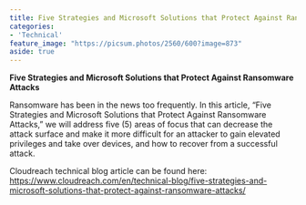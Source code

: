 ```yaml
---
title: Five Strategies and Microsoft Solutions that Protect Against Ransomware Attacks
categories:
- 'Technical'
feature_image: "https://picsum.photos/2560/600?image=873"
aside: true
---
```


**Five Strategies and Microsoft Solutions that Protect Against Ransomware Attacks**

Ransomware has been in the news too frequently. In this article, “Five Strategies and Microsoft Solutions that Protect Against Ransomware Attacks,” we will address five (5) areas of focus that can decrease the attack surface and make it more difficult for an attacker to gain elevated privileges and take over devices, and how to recover from a successful attack. 

Cloudreach technical blog article can be found here: <a rel="noreferrer noopener" aria-label="https://www.cloudreach.com/en/technical-blog/five-strategies-and-microsoft-solutions-that-protect-against-ransomware-attacks/ (opens in a new tab)" href="https://www.cloudreach.com/en/technical-blog/five-strategies-and-microsoft-solutions-that-protect-against-ransomware-attacks/" target="_blank">https://www.cloudreach.com/en/technical-blog/five-strategies-and-microsoft-solutions-that-protect-against-ransomware-attacks/</a> 



